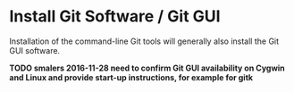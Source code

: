 # Install Git Software / Git GUI

Installation of the command-line Git tools will generally also install the Git GUI software.

**TODO smalers 2016-11-28 need to confirm Git GUI availability on Cygwin and Linux and provide start-up instructions, for example for gitk**
